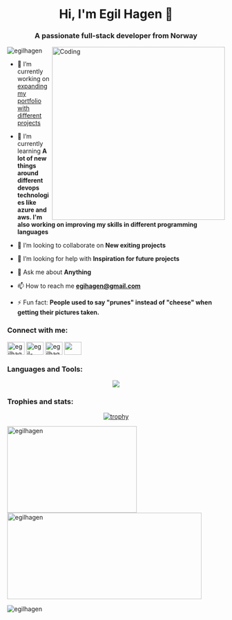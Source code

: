 
<h1 align="center" >Hi, I'm Egil Hagen 👋</h1>
<h3 align="center">A passionate full-stack developer from Norway</h3>
<img align="right" alt="Coding" width="400" src="https://www.123code.org/images/fields/GIF/coding.gif"> 

<p align="left"> <img src="https://komarev.com/ghpvc/?username=egilhagen&label=Profile%20views&style=flat" alt="egilhagen" /> </p>

- 🔭 I’m currently working on [expanding my portfolio with different projects](https://media1.giphy.com/media/v1.Y2lkPTc5MGI3NjExMHYzYjFkbDFpbXNndnF2bm1kZjIwYnNybzU0MmdxN2g2MGF5dDQyNiZlcD12MV9pbnRlcm5hbF9naWZfYnlfaWQmY3Q9cw/fZDXPWad3Rhx0H0gDp/giphy.gif)

- 🌱 I’m currently learning **A lot of new things around different devops technologies like azure and aws. I'm also working on improving my skills in different programming languages**

- 👯 I’m looking to collaborate on **New exiting projects**

- 🤝 I’m looking for help with **Inspiration for future projects**

- 💬 Ask me about **Anything**

- 📫 How to reach me **egihagen@gmail.com**

- ⚡ Fun fact: **People used to say "prunes" instead of "cheese" when getting their pictures taken.**



<h3 align="left">Connect with me:</h3>
<p align="left">
<a href="https://dev.to/egilhagen" target="blank"><img align="center" src="https://raw.githubusercontent.com/rahuldkjain/github-profile-readme-generator/master/src/images/icons/Social/devto.svg" alt="egilhagen" height="30" width="40" /></a>
<a href="https://linkedin.com/in/egil-hagen-0273b9173" target="blank"><img align="center" src="https://raw.githubusercontent.com/rahuldkjain/github-profile-readme-generator/master/src/images/icons/Social/linked-in-alt.svg" alt="egil-hagen-0273b9173" height="30" width="40" /></a>
<a href="https://www.leetcode.com/egilhagen" target="blank"><img align="center" src="https://raw.githubusercontent.com/rahuldkjain/github-profile-readme-generator/master/src/images/icons/Social/leet-code.svg" alt="egilhagen" height="30" width="40" /></a>
<a href="https://gitlab.com/egilhagen" target="blank"> <img align="center" src="https://skillicons.dev/icons?i=gitlab" height="30" width="40" /> </a>
</p>


<h3 align="left">Languages and Tools:</h3>

<p align="center">
  <a href="https://skillicons.dev">
  <img src="https://skillicons.dev/icons?i=js,angular,apollo,apple,azure,bash,bootstrap,cs,css,cypress,discord,django,docker,eclipse,figma,git,github,gitlab,graphql,hibernate,html,idea,java,js,jest,maven,mongodb,mysql,nextjs,nodejs,npm,notion,ps,postgres,postman,prisma,py,react,redux,spring,sublime,sklearn,ts,unity,vscode">
  </a>
</p>




<h3 align="left">Trophies and stats:</h3>
<div align="center">
  
[![trophy](https://github-profile-trophy.vercel.app/?username=egilhagen&row=1&column=6&&margin-w=5&margin-h=5&no-bg=falsee&no-frame=true&theme=onedark)](https://github.com/ryo-ma/github-profile-trophy)
</div>


<p><img align="left" height="200" width="300" src="https://github-readme-stats.vercel.app/api/top-langs?username=egilhagen&show_icons=true&locale=en&layout=compact&theme=onedark" alt="egilhagen" /></p>

<p>&nbsp;<img align="center" height="200" width="450" src="https://github-readme-stats.vercel.app/api?username=egilhagen&show_icons=true&locale=en&theme=onedark" alt="egilhagen" /></p>

<p><img align="center" src="https://github-readme-streak-stats.herokuapp.com/?user=egilhagen&theme=onedark" alt="egilhagen" /></p>

